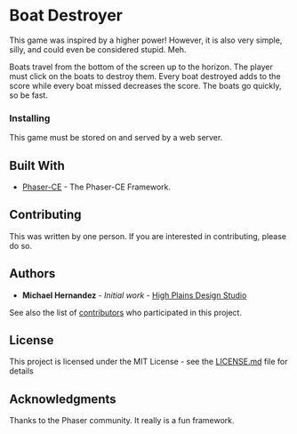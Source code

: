 # Boat Destroyer

This game was inspired by a higher power! However, it is also very simple, silly, and could 
even be considered stupid. Meh. 

Boats travel from the bottom of the screen up to the horizon. The player must click on the boats
to destroy them. Every boat destroyed adds to the score while every boat missed decreases the 
score. The boats go quickly, so be fast.

### Installing

This game must be stored on and served by a web server.


## Built With

* [Phaser-CE](https://github.com/photonstorm/phaser-ce) - The Phaser-CE Framework.


## Contributing

This was written by one person. If you are interested in contributing, please do so.

## Authors

* **Michael Hernandez** - *Initial work* - [High Plains Design Studio](https://www.highplainsdesignstudio.com)

See also the list of [contributors](https://github.com/your/project/contributors) who participated in this project.

## License

This project is licensed under the MIT License - see the [LICENSE.md](LICENSE.md) file for details

## Acknowledgments

Thanks to the Phaser community. It really is a fun framework.
